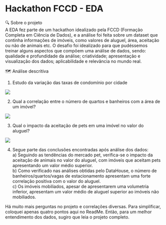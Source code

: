 # Hackathon FCCD - EDA  

🔍 Sobre o projeto <br> 
A EDA fez parte de um hackathon idealizado pela FCCD (Formação Completa em Ciência de Dados), e a análise foi feita sobre um dataset que continha informações de imóveis, como valores de aluguel, área, aceitação ou não de animais etc. O desafio foi idealizado para que pudéssemos treinar alguns aspectos que compõem uma análise de dados, sendo: qualidade e profundidade da análise; criatividade; apresentação e visualização dos dados; aplicabilidade e relevância no mundo real. 

🗺️ Análise descritiva <br>

1. Estudo da variação das taxas de condomínio por cidade
<img src="https://i.ibb.co/30t1rk7/eda-6-house.png">

2. Qual a correlação entre o número de quartos e banheiros com a área de um imóvel? 
<img src="https://i.ibb.co/Kh0n7zP/eda-7-hpuse.png">

3. Qual o impacto da aceitação de pets em uma imóvel no valor do aluguel? <br>
<img src="https://i.ibb.co/4JVDTkB/eda-8-house.png">

4. Segue parte das conclusões encontradas após análise dos dados: <br> 
  a) Seguindo as tendências do mercado pet, verifica-se o impacto da aceitação de animais no valor do aluguel, com imóveis que aceitam pets apresentando um valor médio superior. <br> 
  b) Como verificado nas análises obtidas pelo DataHouse, o número de banheiros/quartos/vagas de estacionamento apresentam uma forte correlação positiva com o valor do aluguel. <br> 
  c) Os imóveis mobiliados, apesar de apresentarem uma volumetria inferior, apresentam um valor médio de aluguel superior ao imóveis não mobiliados. <br> 

Há muito mais perguntas no projeto e correlações diversas. Para simplificar, coloquei apenas quatro pontos aqui no ReadMe. Então, para um melhor entendimento dos dados, sugiro que leia o projeto completo.
